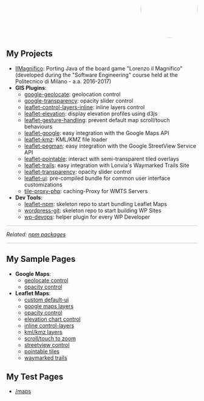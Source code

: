 <p align="right" style="margin-top: -70px; text-align: right;">
  <a href="https://github.com/Raruto">
    <img style="border-radius:50%;" src="https://avatars.githubusercontent.com/u/9614886?s=400" height="150" />
  </a>
</p>
<p align="center" style="display:none;">
  <a href="https://raruto.github.io/">View at raruto.github.io</a>
 </p>

## My Projects
- [IlMagnifico](https://raruto.github.io/IlMagnifico): Porting Java of the board game "Lorenzo il Magnifico" (developed during the "Software Engineering" course held at the Politecnico di Milano - a.a. 2016-2017)
- **GIS Plugins**:
  - [google-geolocate](https://raruto.github.io/google-geolocate): geolocation control
  - [google-transparency](https://raruto.github.io/google-transparency): opacity slider control
  - [leaflet-control-layers-inline](https://raruto.github.io/leaflet-control-layers-inline): inline layers control
  - [leaflet-elevation](https://raruto.github.io/leaflet-elevation): display elevation profiles using d3js
  - [leaflet-gesture-handling](https://raruto.github.io/leaflet-gesture-handling): prevent default map scroll/touch behaviours
  - [leaflet-google](https://raruto.github.io/leaflet-google): easy integration with the Google Maps API
  - [leaflet-kmz](https://raruto.github.io/leaflet-kmz): KML/KMZ file loader
  - [leaflet-pegman](https://raruto.github.io/leaflet-pegman): easy integration with the Google StreetView Service API
  - [leaflet-pointable](https://raruto.github.io/leaflet-pointable): interact with semi-transparent tiled overlays
  - [leaflet-trails](https://raruto.github.io/leaflet-trails): easy integration with Lonvia's Waymarked Trails Site
  - [leaflet-transparency](https://raruto.github.io/leaflet-transparency): opacity slider control
  - [leaflet-ui](https://raruto.github.io/leaflet-ui): pre-compiled bundle for common user interface customizations
  - [tile-proxy-php](https://raruto.github.io/tile-proxy-php): caching-Proxy for WMTS Servers
- **Dev Tools**:
  - [leaflet-npm](https://raruto.github.io/leaflet-npm): skeleton repo to start bundling Leaflet Maps
  - [wordpress-git](https://raruto.github.io/wordpress-git): skeleton repo to start building WP Sites
  - [wp-devops](https://raruto.github.io/wp-devops): helper plugin for every WP Developer

<hr style="background: #ccc;">
<p><em>Related: <a href="https://www.npmjs.com/~raruto">npm packages</a></em></p>
<hr style="background: #ccc;">

## My Sample Pages
- **Google Maps**:
  - [geolocate control](/examples/google-geolocate/google-geolocate.html)
  - [opacity control](/examples/google-transparency/google-transparency.html)
- **Leaflet Maps**:
  - [custom default-ui](/examples/leaflet-ui/leaflet-ui.html)
  - [google maps layers](/examples/leaflet-google/leaflet-google.html)
  - [opacity control](/examples/leaflet-transparency/leaflet-transparency.html)
  - [elevation chart control](/examples/leaflet-elevation/leaflet-elevation_hoverable-tracks.html)
  - [inline control-layers](/examples/leaflet-control-layers-inline/leaflet-control-layers-inline.html)
  - [kml/kmz layers](/examples/leaflet-kmz/leaflet-kmz.html)
  - [scroll/touch to zoom](/examples/leaflet-gesture-handling/leaflet-gesture-handling.html)
  - [streetview control](/examples/leaflet-pegman/leaflet-pegman-lazyLoading.html)
  - [pointable tiles](/examples/leaflet-pointable/leaflet-pointable.html)
  - [waymarked trails](/examples/leaflet-trails/leaflet-trails.html)

## My Test Pages
- [/maps](/maps)
